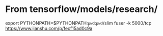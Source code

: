 # From tensorflow/models/research/
export PYTHONPATH=$PYTHONPATH:`pwd`:`pwd`/slim
fuser -k 5000/tcp
https://www.jianshu.com/p/fecf15ad0c9a

